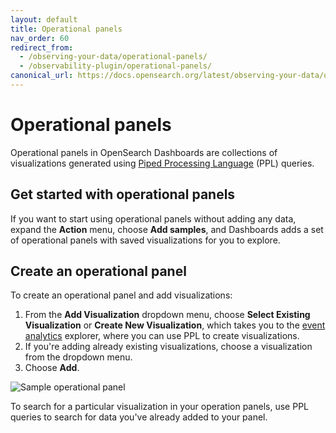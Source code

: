 ```yaml
---
layout: default
title: Operational panels
nav_order: 60
redirect_from:
  - /observing-your-data/operational-panels/
  - /observability-plugin/operational-panels/
canonical_url: https://docs.opensearch.org/latest/observing-your-data/operational-panels/
---
```


# Operational panels

Operational panels in OpenSearch Dashboards are collections of visualizations generated using [Piped Processing Language]({{site.url}}{{site.baseurl}}/search-plugins/sql/ppl/index) (PPL) queries.

## Get started with operational panels

If you want to start using operational panels without adding any data, expand the **Action** menu, choose **Add samples**, and Dashboards adds a set of operational panels with saved visualizations for you to explore.

## Create an operational panel

To create an operational panel and add visualizations:

1. From the **Add Visualization** dropdown menu, choose **Select Existing Visualization** or **Create New Visualization**, which takes you to the [event analytics]({{site.url}}{{site.baseurl}}/observing-your-data/event-analytics) explorer, where you can use PPL to create visualizations.
1. If you're adding already existing visualizations, choose a visualization from the dropdown menu.
1. Choose **Add**.

![Sample operational panel]({{site.url}}{{site.baseurl}}/images/operational-panel.png)

To search for a particular visualization in your operation panels, use PPL queries to search for data you've already added to your panel.
